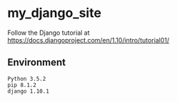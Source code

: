 # my_django_site

Follow the Django tutorial at https://docs.djangoproject.com/en/1.10/intro/tutorial01/

## Environment

    Python 3.5.2
    pip 8.1.2
    django 1.10.1

